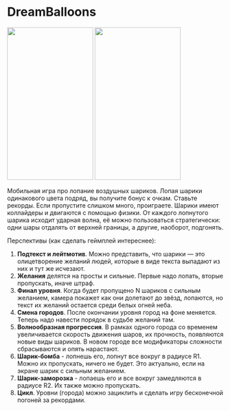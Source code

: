 # DreamBalloons
<img src="https://github.com/Ellips2/DreamBalloons/assets/101618933/70df259b-a834-4f33-8c4b-a0bfb9f6d323.pmg" width="200" height="355">
<img src="https://github.com/Ellips2/DreamBalloons/assets/101618933/e0c17b2d-cce3-42fe-baa4-420bc2f1e509.png" width="200" height="355">

Мобильная игра про лопание воздушных шариков. Лопая шарики одинакового цвета подряд, вы получите бонус к очкам. Ставьте рекорды. Если пропустите слишком много, проиграете. Шарики имеют коллайдеры и двигаются с помощью физики. От каждого лопнутого шарика исходит ударная волна, её можно пользоваться стратегически: одни шары отдалять от верхней границы, а другие, наоборот, подгонять.

Перспективы (как сделать геймплей интереснее):
1. **Подтекст и лейтмотив**. Можно представить, что шарики — это олицетворение желаний людей, которые в виде текста выпадают из них и тут же исчезают.
2. **Желания** делятся на просты и сильные. Первые надо лопать, вторые пропускать, иначе штраф.
3. **Финал уровня**. Когда будет пропущено N шариков с сильным желанием, камера покажет как они долетают до звёзд, лопаются, но текст их желаний остается среди белых огней неба.
4. **Смена городов**. После окончании уровня город на фоне меняется. Теперь надо навести порядок в судьбе желаний там.
5. **Волнообразная прогрессия**. В рамках одного города со временем увеличивается скорость движения шаров, их прочность, появляются новые виды шариков. В новом городе все модификаторы сложности сбрасываются и опять нарастают.
6. **Шарик-бомба** - лопнешь его, лопнут все вокруг в радиусе R1. Можно их пропускать, ничего не будет. Это актуально, если на экране шарик с сильным желанием.
7. **Шарик-заморозка** - лопаешь его и все вокруг замедляются в радиусе R2. Их также можно пропускать.
8. **Цикл**. Уровни (города) можно зациклить и сделать игру бесконечной погоней за рекордами.
